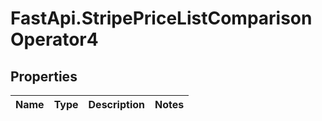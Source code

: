# FastApi.StripePriceListComparisonOperator4

## Properties
Name | Type | Description | Notes
------------ | ------------- | ------------- | -------------
